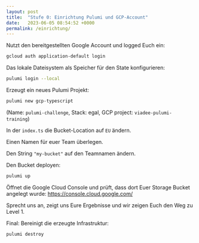 ```yaml
---
layout: post
title:  "Stufe 0: Einrichtung Pulumi und GCP-Account"
date:   2023-06-05 08:54:52 +0000
permalink: /einrichtung/
---
```


Nutzt den bereitgestellten Google Account und logged Euch ein:

```bash
gcloud auth application-default login
```

Das lokale Dateisystem als Speicher für den State konfigurieren:

```bash
pulumi login --local
```

Erzeugt ein neues Pulumi Projekt:

```bash
pulumi new gcp-typescript
```

(Name: `pulumi-challenge`, Stack: egal, GCP project: `viadee-pulumi-training`)

In der `index.ts` die Bucket-Location auf `EU` ändern.

Einen Namen für euer Team überlegen.

Den String `"my-bucket"` auf den Teamnamen ändern.

Den Bucket deployen:

```bash
pulumi up
```

Öffnet die Google Cloud Console und prüft, dass dort Euer Storage Bucket angelegt wurde: https://console.cloud.google.com/

Sprecht uns an, zeigt uns Eure Ergebnisse und wir zeigen Euch den Weg zu Level 1.

Final: Bereinigt die erzeugte Infrastruktur:

```bash
pulumi destroy
```
